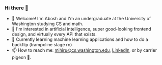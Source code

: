 ### Hi there 👋

* 🥳 Welcome! I'm Abosh and I'm an undergraduate at the University of Washington studying CS and math.
* 🤔 I'm interested in artificial intelligence, super good-looking frontend design, and virtually every API that exists.
* 🌱 Currently learning machine learning applications and how to do a backflip (trampoline stage rn)
* 📫 How to reach me: mihiru@cs.washington.edu, [LinkedIn](https://www.linkedin.com/in/yayabosh/), or by carrier pigeon 🐓.
<!--
**yayabosh/yayabosh** is a ✨ _special_ ✨ repository because its `README.md` (this file) appears on your GitHub profile.

Here are some ideas to get you started:

- 🔭 I’m currently working on ...
- 🌱 I’m currently learning ...
- 👯 I’m looking to collaborate on ...
- 🤔 I’m looking for help with ...
- 💬 Ask me about ...
- 📫 How to reach me: ...
- 😄 Pronouns: ...
- ⚡ Fun fact: ...
-->
